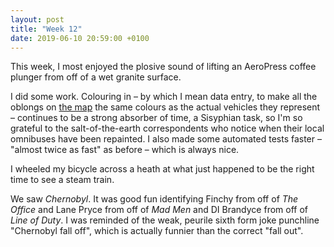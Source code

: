 ```yaml
---
layout: post
title: "Week 12"
date: 2019-06-10 20:59:00 +0100
---
```


This week, I most enjoyed the plosive sound of lifting an AeroPress coffee plunger from off of a wet granite surface.

I did some work. Colouring in – by which I mean data entry, to make all the oblongs on [the map](https://bustimes.org/vehicles) the same colours as the actual vehicles they represent – continues to be a strong absorber of time, a Sisyphian task, so I'm so grateful to the salt-of-the-earth correspondents who notice when their local omnibuses have been repainted. I also made some automated tests faster – "almost twice as fast" as before – which is always nice.

I wheeled my bicycle across a heath at what just happened to be the right time to see a steam train. 

We saw <cite>Chernobyl</cite>. It was good fun identifying Finchy from off of <cite>The Office</cite> and Lane Pryce from off of <cite>Mad Men</cite> and DI Brandyce from off of <cite>Line of Duty</cite>. I was reminded of the weak, peurile sixth form joke punchline "Chernobyl fall off", which is  actually funnier than the correct "fall out". 
